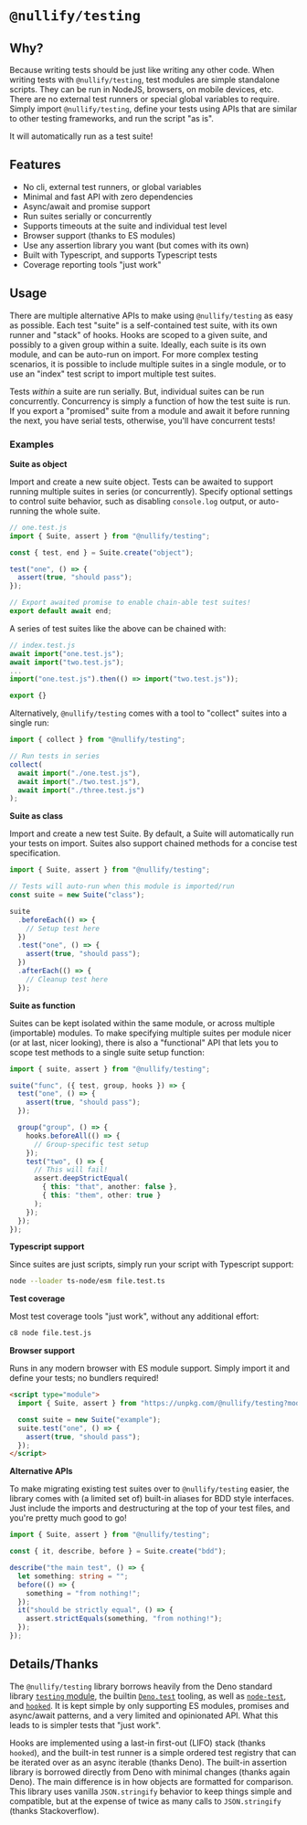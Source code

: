 # `@nullify/testing`

## Why?

Because writing tests should be just like writing any other code. When writing tests with `@nullify/testing`, test modules are simple standalone scripts. They can be run in NodeJS, browsers, on mobile devices, etc. There are no external test runners or special global variables to require. Simply import `@nullify/testing`, define your tests using APIs that are similar to other testing frameworks, and run the script "as is".

It will automatically run as a test suite!

## Features

- No cli, external test runners, or global variables
- Minimal and fast API with zero dependencies
- Async/await and promise support
- Run suites serially or concurrently
- Supports timeouts at the suite and individual test level
- Browser support (thanks to ES modules)
- Use any assertion library you want (but comes with its own)
- Built with Typescript, and supports Typescript tests
- Coverage reporting tools "just work"

## Usage

There are multiple alternative APIs to make using `@nullify/testing` as easy as possible. Each test "suite" is a self-contained test suite, with its own runner and "stack" of hooks. Hooks are scoped to a given suite, and possibly to a given group within a suite. Ideally, each suite is its own module, and can be auto-run on import. For more complex testing scenarios, it is possible to include multiple suites in a single module, or to use an "index" test script to import multiple test suites.

Tests _within_ a suite are run serially. But, individual suites can be run concurrently. Concurrency is simply a function of how the test suite is run. If you export a "promised" suite from a module and await it before running the next, you have serial tests, otherwise, you'll have concurrent tests!

### Examples

**Suite as object**

Import and create a new suite object. Tests can be awaited to support running multiple suites in series (or concurrently). Specify optional settings to control suite behavior, such as disabling `console.log` output, or auto-running the whole suite.

```typescript
// one.test.js
import { Suite, assert } from "@nullify/testing";

const { test, end } = Suite.create("object");

test("one", () => {
  assert(true, "should pass");
});

// Export awaited promise to enable chain-able test suites!
export default await end;
```

A series of test suites like the above can be chained with:

```typescript
// index.test.js
await import("one.test.js");
await import("two.test.js");
...
import("one.test.js").then(() => import("two.test.js"));

export {}
```

Alternatively, `@nullify/testing` comes with a tool to "collect" suites into a single run:

```typescript
import { collect } from "@nullify/testing";

// Run tests in series
collect(
  await import("./one.test.js"),
  await import("./two.test.js"),
  await import("./three.test.js")
);
```

**Suite as class**

Import and create a new test Suite. By default, a Suite will automatically run your tests on import. Suites also support chained methods for a concise test specification.

```typescript
import { Suite, assert } from "@nullify/testing";

// Tests will auto-run when this module is imported/run
const suite = new Suite("class");

suite
  .beforeEach(() => {
    // Setup test here
  })
  .test("one", () => {
    assert(true, "should pass");
  })
  .afterEach(() => {
    // Cleanup test here
  });
```

**Suite as function**

Suites can be kept isolated within the same module, or across multiple (importable) modules. To make specifying multiple suites per module nicer (or at last, nicer looking), there is also a "functional" API that lets you to scope test methods to a single suite setup function:

```typescript
import { suite, assert } from "@nullify/testing";

suite("func", ({ test, group, hooks }) => {
  test("one", () => {
    assert(true, "should pass");
  });

  group("group", () => {
    hooks.beforeAll(() => {
      // Group-specific test setup
    });
    test("two", () => {
      // This will fail!
      assert.deepStrictEqual(
        { this: "that", another: false },
        { this: "them", other: true }
      );
    });
  });
});
```

**Typescript support**

Since suites are just scripts, simply run your script with Typescript support:

```bash
node --loader ts-node/esm file.test.ts
```

**Test coverage**

Most test coverage tools "just work", without any additional effort:

```bash
c8 node file.test.js
```

**Browser support**

Runs in any modern browser with ES module support. Simply import it and define your tests; no bundlers required!

```html
<script type="module">
  import { Suite, assert } from "https://unpkg.com/@nullify/testing?module";

  const suite = new Suite("example");
  suite.test("one", () => {
    assert(true, "should pass");
  });
</script>
```

**Alternative APIs**

To make migrating existing test suites over to `@nullify/testing` easier, the library comes with (a limited set of) built-in aliases for BDD style interfaces. Just include the imports and destructuring at the top of
your test files, and you're pretty much good to go!

```typescript
import { Suite, assert } from "@nullify/testing";

const { it, describe, before } = Suite.create("bdd");

describe("the main test", () => {
  let something: string = "";
  before(() => {
    something = "from nothing!";
  });
  it("should be strictly equal", () => {
    assert.strictEquals(something, "from nothing!");
  });
});
```

<script type="module" unsafe-inline>
  import { Suite, assert } from "https://unpkg.com/@nullify/testing?module";

  const suite = new Suite("example");
  suite.test("one", () => {
    assert(true, "should pass");
  });
</script>

## Details/Thanks

The `@nullify/testing` library borrows heavily from the Deno standard library [`testing` module](https://github.com/denoland/deno_std/tree/main/testing), the builtin [`Deno.test`](https://doc.deno.land/builtin/stable#Deno.test) tooling, as well as [`node-test`](https://github.com/ben-page/node-test), and [`hooked`](https://github.com/luvies/deno_hooked). It is kept simple by only supporting ES modules, promises and async/await patterns, and a very limited and opinionated API. What this leads to is simpler tests that "just work".

Hooks are implemented using a last-in first-out (LIFO) stack (thanks `hooked`), and the built-in test runner is a simple ordered test registry that can be iterated over as an async iterable (thanks Deno). The built-in assertion library is borrowed directly from Deno with minimal changes (thanks again Deno). The main difference is in how objects are formatted for comparison. This library uses vanilla `JSON.stringify` behavior to keep things simple and compatible, but at the expense of twice as many calls to `JSON.stringify` (thanks Stackoverflow).

